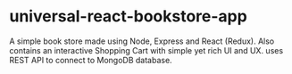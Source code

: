 # universal-react-bookstore-app
A simple book store made using Node, Express and React (Redux). Also contains an interactive Shopping Cart with simple yet rich UI and UX. uses REST API to connect to MongoDB database.
